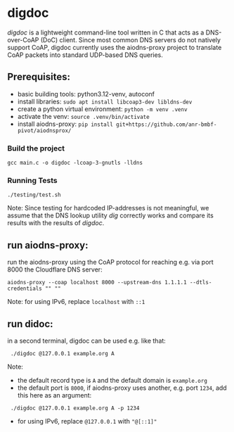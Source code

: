 # digdoc

*digdoc* is a lightweight command-line tool written in C that acts as a DNS-over-CoAP (DoC) client. Since most common DNS servers do not natively support CoAP, digdoc currently uses the aiodns-proxy project to translate CoAP packets into standard UDP-based DNS queries.

## Prerequisites:

- basic building tools: python3.12-venv, autoconf
- install libraries: `sudo apt install libcoap3-dev libldns-dev`
- create a python virtual environment: `python -m venv .venv`
- activate the venv: `source .venv/bin/activate`
- install aiodns-proxy: `pip install git+https://github.com/anr-bmbf-pivot/aiodnsprox/`

### Build the project
`gcc main.c -o digdoc -lcoap-3-gnutls -lldns`

### Running Tests
`./testing/test.sh`

Note: Since testing for hardcoded IP-addresses is not meaningful, we assume that the DNS lookup utility *dig* correctly works and compare its results with the results of *digdoc*. 

## run aiodns-proxy:
run the aiodns-proxy using the CoAP protocol for reaching e.g. via port 8000 the Cloudflare DNS server:

`aiodns-proxy --coap localhost 8000 --upstream-dns 1.1.1.1 --dtls-credentials "" ""`

Note: for using IPv6, replace `localhost` with `::1`

## run didoc:
in a second terminal, digdoc can be used e.g. like that:

` ./digdoc @127.0.0.1 example.org A`

Note:
- the default record type is `A` and the default domain is `example.org`
- the default port is `8000`, if aiodns-proxy uses another, e.g. port `1234`, add this here as an argument:

` ./digdoc @127.0.0.1 example.org A -p 1234`

- for using IPv6, replace `@127.0.0.1` with `"@[::1]"`